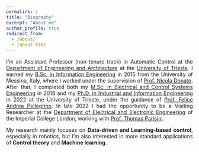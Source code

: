 ```yaml
---
permalink: /
title: "Biography"
excerpt: "About me"
author_profile: true
redirect_from: 
  - /about/
  - /about.html
---
```

<div style="text-align: justify">
I’m an Assistant Professor (non-tenure track) in Automatic Control at the <a href="https://dia.units.it/">Department of Engineering and Architecture</a> at the <a href="https://www.units.it/">University of Trieste</a>. 
I earned my <a href="https://www.unime.it/it/cds/ingegneria-elettronica-e-informatica">B.Sc. in Information Engineering</a> in 2015 from the University of Messina, Italy, where I worked under the supervision of <a href="https://archivio.unime.it/it/persona/nicola-donato/orario">Prof. Nicola Donato</a>. After that, I completed both my <a href="https://ieuts.units.it/">M.Sc. in Electrical and Control Systems Engineering</a> in 2018 and my <a href="https://portale.units.it/en/research/phd/programmes/industrial-engineering">Ph.D. in Industrial and Information Engineering</a> in 2022 at the University of Trieste, under the guidance of <a href="https://feliceandreapellegrino.github.io/">Prof. Felice Andrea Pellegrino</a>.
In late 2022 I had the opportunity to be a Visiting Researcher at the <a href="https://www.imperial.ac.uk/electrical-engineering/research/">Department of Electrical and Electronic Engineering</a> of the Imperial College London, working with <a href="https://profiles.imperial.ac.uk/t.parisini">Prof. Thomas Parisini<a/>.

My research mainly focuses on <strong>Data-driven and Learning-based control</strong>, especially in robotics, but I’m also interested in more standard applications of <strong>Control theory</strong> and <strong>Machine learning</strong>.</div>
